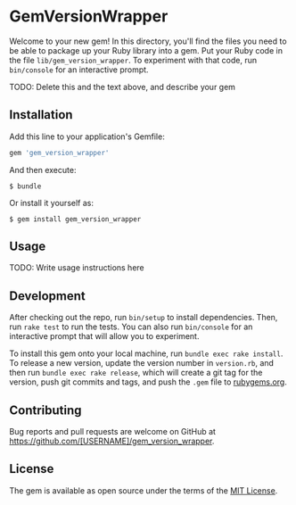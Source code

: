 # GemVersionWrapper

Welcome to your new gem! In this directory, you'll find the files you need to be able to package up your Ruby library into a gem. Put your Ruby code in the file `lib/gem_version_wrapper`. To experiment with that code, run `bin/console` for an interactive prompt.

TODO: Delete this and the text above, and describe your gem

## Installation

Add this line to your application's Gemfile:

```ruby
gem 'gem_version_wrapper'
```

And then execute:

    $ bundle

Or install it yourself as:

    $ gem install gem_version_wrapper

## Usage

TODO: Write usage instructions here

## Development

After checking out the repo, run `bin/setup` to install dependencies. Then, run `rake test` to run the tests. You can also run `bin/console` for an interactive prompt that will allow you to experiment.

To install this gem onto your local machine, run `bundle exec rake install`. To release a new version, update the version number in `version.rb`, and then run `bundle exec rake release`, which will create a git tag for the version, push git commits and tags, and push the `.gem` file to [rubygems.org](https://rubygems.org).

## Contributing

Bug reports and pull requests are welcome on GitHub at https://github.com/[USERNAME]/gem_version_wrapper.

## License

The gem is available as open source under the terms of the [MIT License](https://opensource.org/licenses/MIT).
